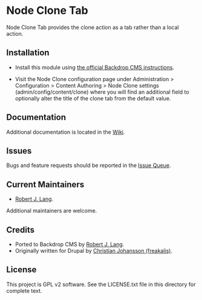 Node Clone Tab
======================

Node Clone Tab provides the clone action as a tab rather than a local action.

Installation
------------

- Install this module using [the official Backdrop CMS instructions]( https://backdropcms.org/guide/modules).

- Visit the Node Clone configuration page under Administration > Configuration >
Content Authoring > Node Clone settings (admin/config/content/clone) where you
will find an additional field to optionally alter the title of the clone tab
from the default value.

Documentation
-------------

Additional documentation is located in the [Wiki](https://github.com/backdrop-contrib/node_clone_tab/wiki/Documentation).

Issues
------

Bugs and feature requests should be reported in the [Issue Queue](https://github.com/backdrop-contrib/node_clone_tab/issues).

Current Maintainers
-------------------

- [Robert J. Lang](https://github.com/bugfolder).

Additional maintainers are welcome.

Credits
-------

- Ported to Backdrop CMS by [Robert J. Lang](https://github.com/bugfolder).
- Originally written for Drupal by [Christian Johansson (freakalis)](https://www.drupal.org/u/freakalis).

License
-------

This project is GPL v2 software.
See the LICENSE.txt file in this directory for complete text.
